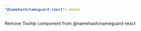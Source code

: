 ```yaml
---
"@namehash/nameguard-react": minor
---
```


Remove Tooltip component from @namehash/nameguard-react

